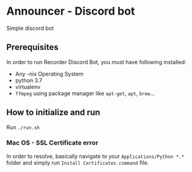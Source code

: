 # Announcer - Discord bot

Simple discord bot


## Prerequisites

In order to run Recorder Discord Bot, you must have following installed:

- Any -nix Operating System
- python 3.7
- virtualenv
- `ffmpeg` using package manager like `apt-get`, `apt`, `brew`...


## How to initialize and run

Run `./run.sh`


### Mac OS - SSL Certificate error

In order to resolve, basically navigate to your `Applications/Python *.*` folder and simply run `Install Certificates.command` file.
